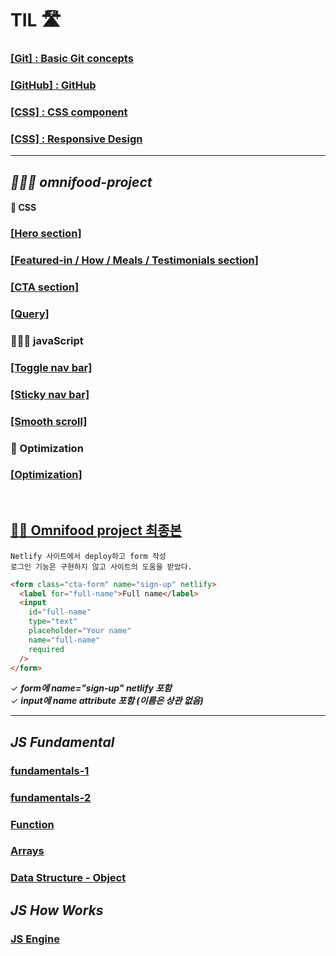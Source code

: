 # TIL 🛣

### [\[Git\] : Basic Git concepts](./Git/4.17/Basic.md)

### [\[GitHub\] : GitHub ](./Git/4.21/gitHub.md)

### [\[CSS\] : CSS component ](https://github.com/itdorok/css-component-practice)

### [\[CSS\] : Responsive Design ](./Responsive/README.md)

---

## **_👩🏻‍💻 omnifood-project_**

#### 🩻 CSS

### [\[Hero section\]](hhttps://github.com/itdorok/Omnifood-project/blob/main/omnifood--hero/hero.md)

### [\[Featured-in / How / Meals / Testimonials section\]](https://github.com/itdorok/Omnifood-project/blob/main/omnifood--meals/meals.md)

### [\[CTA section\]](https://github.com/itdorok/Omnifood-project/blob/main/omnifood--cta/cta.md)

### [\[Query\]](https://github.com/itdorok/Omnifood-project/blob/main/omnifood--query/query.md)

### 🏃🏻‍♀️ javaScript

### [\[Toggle nav bar\]](https://github.com/itdorok/Omnifood-project/blob/main/omnifood--mobile-nav-bar/mobile-nav.md)

### [\[Sticky nav bar\]](https://github.com/itdorok/Omnifood-project/blob/main/omnifood--sticky-nav/sticky-nav.md)

### [\[Smooth scroll\]](https://github.com/itdorok/Omnifood-project/blob/main/omnifood--smooth-scroll/smooth-scroll.md)

### 🔎 Optimization

### [\[Optimization\]](https://github.com/itdorok/Omnifood-project/blob/main/omnifood--optimization/optimization.md)

<br>

## [👏🏻 Omnifood project 최종본](https://omnifood-suyeon.netlify.app/)

```
Netlify 사이트에서 deploy하고 form 작성
로그인 기능은 구현하지 않고 사이트의 도움을 받았다.
```

```html
<form class="cta-form" name="sign-up" netlify>
  <label for="full-name">Full name</label>
  <input
    id="full-name"
    type="text"
    placeholder="Your name"
    name="full-name"
    required
  />
</form>
```

✓ **_form에 name="sign-up" netlify 포함_**<br>
✓ **_input에 name attribute 포함 (이름은 상관 없음)_**

---

## **_JS Fundamental_**

### [ fundamentals-1 ](JavaScript/Fundamental/fundamentals-1.md)

### [ fundamentals-2 ](JavaScript/Fundamental/fundamentals-2.md)

### [ Function ](JavaScript/Fundamental/function.md)

### [ Arrays ](JavaScript/Fundamental/Arrays.md)

### [ Data Structure - Object ](JavaScript/Fundamental/Object.md)

## **_JS How Works_**

### [JS Engine](JavaScript/How-works/engine.md)
